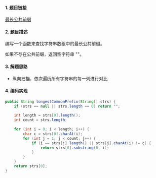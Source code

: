 

#### 1. 题目链接
[最长公共前缀](https://leetcode-cn.com/problems/longest-common-prefix/)

#### 2. 题目描述
编写一个函数来查找字符串数组中的最长公共前缀。

如果不存在公共前缀，返回空字符串 ""。


#### 3. 解题思路

* 纵向扫描，依次遍历所有字符串的每一列进行对比


#### 4. 编码实现
``` java
public String longestCommonPrefix(String[] strs) {
    if (strs == null || strs.length == 0) return "";
    
    int length = strs[0].length();
    int count = strs.length;
    
    for (int i = 0; i < length; i++) {
        char c = strs[0].charAt(i);
        for (int j = 1; j < count; j++) {
            if (i == strs[j].length() || strs[j].charAt(i) != c) {
                return strs[0].substring(0, i);
            }
        }
    }
    return strs[0];
}
```
